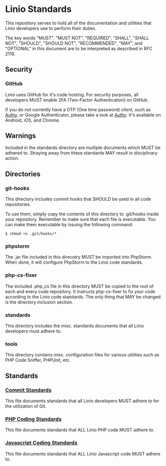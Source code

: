 # Linio Standards
This repository serves to hold all of the documentation and utilities that Linio developers use to perform their duties.

The key words "MUST", "MUST NOT", "REQUIRED", "SHALL", "SHALL NOT", "SHOULD", "SHOULD NOT", "RECOMMENDED", "MAY", and "OPTIONAL" in this document are to be interpreted as described in RFC 2119.

## Security
### GitHub
Linio uses GitHub for it's code hosting. For security purposes, all developers MUST enable 2FA (Two-Factor Authentication) on GitHub.

If you do not currently have a OTP (One time password) client, such as [Authy](https://www.authy.com), or Google Authenticator, please take a look at [Authy](https://www.authy.com). It's available on Android, iOS, and Chrome.

## Warnings
Included in the standards directory are multiple documents which MUST be adhered to. Straying away from these standards MAY result in disciplinary action.

## Directories
### git-hooks
This directory includes commit hooks that SHOULD be used in all code repositories. 

To use them, simply copy the contents of this directory to .git/hooks inside your repository. Remember to make sure that each file is executable. You can make them executable by issuing the 
following command:

```
$ chmod +x .git/hooks/*
```

### phpstorm
The .jar file included in this direcotry MUST be imported into PhpStorm. When done, it will configure PhpStorm to the Linio code standards.

### php-cs-fixer
The included .php_cs file in this directory MUST be copied to the root of each and every code repository. It instructs php-cs-fixer to fix your code according to the Linio code standards. The only 
thing that MAY be changed is the directory inclusion section.

### standards
This directory includes the misc. standards documents that all Linio developers must adhere to.

### tools
This directory contains misc. configuration files for various utilities such as PHP Code Sniffer, PHPUnit, etc.

## Standards

### [Commit Standards](standards/commit-standard.md)
This file documents standards that all Linio developers MUST adhere to for the utilization of Git.

### [PHP Coding Standards](standards/php-coding-standard.md)
This file documents standards that ALL Linio PHP code MUST adhere to.

### [Javascript Coding Standards](https://github.com/airbnb/javascript)
This file documents standards that ALL Linio Javascript code MUST adhere to.
